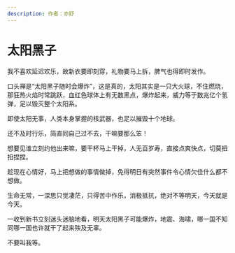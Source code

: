 ```yaml
---
description: 作者：亦舒
---
```


# 太阳黑子

&#x20;       我不喜欢延迟欢乐，故新衣要即刻穿，礼物要马上拆，脾气也得即时发作。

&#x20;       口头禅是“太阳黑子随时会爆炸”，这是真的，太阳其实是一只大火球，不住燃烧，那狂热火焰时常跳跃，血红色球体上有无数黑点，爆炸起来，威力等于数兆亿个氢弹，足以毁灭整个太阳系。

&#x20;       即使太阳无事，人类本身掌握的核武器，也足以摧毁十个地球。

&#x20;       还不及时行乐，简直同自己过不去，干嘛要那么笨！

&#x20;       想要见谁立刻约他出来嘛，要干杯马上干掉，人无百岁寿，直接点爽快点，切莫扭扭捏捏。

&#x20;       趁现在心情好，马上把想做的事情做掉，免得明日有突然事件令心情欠佳什么都不想做。

&#x20;       生命无常，一深思只觉凄茫，只得苦中作乐，消极抵抗，绝对不等明天，今天就是今天。

&#x20;       一收到新书立刻迷头迷脑地看，明天太阳黑子可能爆炸，地震、海啸，哪一国不知同哪一国也许就干了起来殃及无辜。

&#x20;       不要叫我等。

